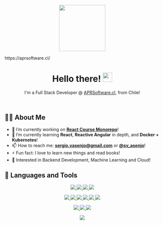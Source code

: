 <!-- https://www.seekpng.com/ipng/u2w7t4u2y3u2y3u2_open-man-with-laptop-vector-png/ -->
<p align="center">
    <img src="https://i.imgur.com/epT0VMi.png" width="150px">
</p>
https://aprsoftware.cl/
<h1 align="center">Hello there! <img src="https://raw.githubusercontent.com/MartinHeinz/MartinHeinz/master/wave.gif" width="30px"></h1>

<p align="center">I'm a Full Stack Developer @ <a href="https://www.aprsoftware.cl/" target="_blank">APRSoftware.cl</a>, from Chile!</p>
<br/>

## 🙋‍♂️ About Me ##
- 🔭 I’m currently working on [**React Course Monorepo**](https://github.com/sergio-asenjo/react-course-monorepo)!
- 🌱 I’m currently learning **React**, **Reactive Angular** in depth, and **Docker + Kubernetes**!
- 📫 How to reach me: **sergio.vasenjo@gmail.com** or [**@sv_asenjo**](https://twitter.com/sv_asenjo)!
- ⚡ Fun fact: I love to learn new things and read books!
- 🧐 Interested in Backend Development, Machine Learning and Cloud!

<!-- icons by Icons8 | https://icons8.com/icons -->
## 🚀 Languages and Tools ##
<p align="center">
    <a href="https://www.python.org/" target="_blank"> <img src="https://img.icons8.com/color/48/000000/python--v1.png"/> </a>
    <a href="https://www.java.com" target="_blank"> <img src="https://img.icons8.com/color/48/000000/java-coffee-cup-logo--v1.png"/> </a>
    <a href="https://dotnet.microsoft.com/" target="_blank"> <img src="https://img.icons8.com/color/48/000000/c-sharp-logo.png"/> </a>
    <a href="https://www.javascript.com/" target="_blank"> <img src="https://img.icons8.com/color/48/000000/javascript--v1.png"/> </a>
</p>
<p align="center">
    <a href="https://www.w3.org/html/" target="_blank"> <img src="https://img.icons8.com/color/48/000000/html-5--v1.png"/> </a>
    <a href="https://www.w3schools.com/css/" target="_blank"> <img src="https://img.icons8.com/color/48/000000/css3.png"/> </a>
    <a href="https://angular.io/" target="_blank"> <img src="https://img.icons8.com/color/48/000000/angularjs.png"/> </a>
    <a href="https://ionicframework.com/" target="_blank"> <img src="https://img.icons8.com/ios-filled/50/000000/ionic.png"/> </a>
    <a href="https://www.typescriptlang.org/" target="_blank"> <img src="https://img.icons8.com/color/48/000000/typescript.png"/> </a>
    <a href="https://reactjs.org/" target="_blank"> <img src="https://img.icons8.com/color/48/000000/react-native.png"/> </a>
</p>
<p align="center">
    <a href="https://www.mysql.com/" target="_blank"> <img src="https://img.icons8.com/color/48/000000/mysql-logo.png"/> </a>
    <a href="https://www.microsoft.com/sql-server/" target="_blank"> <img src="https://img.icons8.com/color/48/000000/microsoft-sql-server.png"/> </a>
    <a href="https://www.mongodb.com/" target="_blank"> <img src="https://img.icons8.com/color/48/000000/mongodb.png"/> </a>
</p>
<p align="center">
    <a href="github.com/" target="_blank"> <img src="https://img.icons8.com/color/48/000000/git.png"/> </a>
</p>
